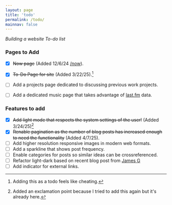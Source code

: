 ```yaml
---
layout: page
title: 'todo'
permalink: /todo/
mainnav: false
---
```


_Building a website To-do list_

### Pages to Add
- [X]  ~~Now page~~ (Added 12/6/24 [/now]).
- [X]  ~~To-Do Page for site~~ (Added 3/22/25).[^1]
- [ ]  Add a projects page dedicated to discussing previous work projects.
- [ ]  Add a dedicated music page that takes advantage of [last.fm] data.


### Features to add
- [X]  ~~Add light mode that respects the system settings of the user!~~ (Added 3/24/25)[^2]
- [X]  ~~Renable pagination as the number of blog posts has increased enough to need the functionality~~ (Added 4/7/25).
- [ ]  Add higher resolution responsive images in modern web formats.
- [ ]  Add a sparkline that shows post frequency.
- [ ]  Enable categories for posts so similar ideas can be crossreferenced.
- [ ] Refactor light-dark based on recent blog post from [James G]
- [ ] Add indicator for external links.

[/now]: /now
[last.fm]: https://last.fm
[James G]: https://jamesg.blog/2025/04/03/light-dark-root

[^1]: Adding this as a todo feels like cheating.
[^2]: Added an exclamation point because I tried to add this again but it's already here.